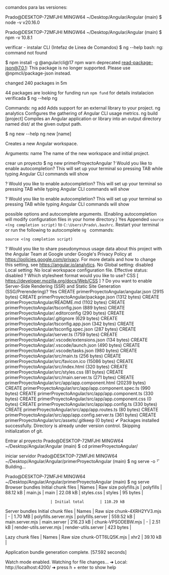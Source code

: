 comandos para las versiones:

Prado@DESKTOP-72MFJHI MINGW64 ~/Desktop/Angular/Angular (main)
$ node -v
v20.16.0

Prado@DESKTOP-72MFJHI MINGW64 ~/Desktop/Angular/Angular (main)
$ npm -v
10.8.1

verificar - instalar CLI (Intefaz de Linea de Comandos)
$ ng --help
bash: ng: command not found

$ npm install -g @angular/cli@17
npm warn deprecated read-package-json@7.0.1: This package is no longer supported. Please use @npmcli/package-json instead.

changed 240 packages in 5m

44 packages are looking for funding
  run `npm fund` for details
instalacion verificada
$ ng --help
ng <command>

Commands:
  ng add <collection>            Adds support for an external library to your project.
  ng analytics                   Configures the gathering of Angular CLI usage metrics.
  ng build [project]             Compiles an Angular application or library into an output directory named dist/ at the given output
                                 path. 

$ ng new --help
ng new [name]

Creates a new Angular workspace.

Arguments:
  name  The name of the new workspace and initial project.

crear un proyecto
$ ng new primerProyectoAngular
? Would you like to enable autocompletion? This will set up your terminal so pressing TAB while typing Angular CLI commands will show

? Would you like to enable autocompletion? This will set up your terminal so pressing TAB while typing Angular CLI commands will show

? Would you like to enable autocompletion? This will set up your terminal so pressing TAB while typing Angular CLI commands will show

 possible options and autocomplete arguments. (Enabling autocompletion will modify configuration files in your home directory.) Yes
Appended `source <(ng completion script)` to `C:\Users\Prado\.bashrc`. Restart your terminal or run the following to autocomplete `ng
` commands:

    source <(ng completion script)
? Would you like to share pseudonymous usage data about this project with the Angular Team
at Google under Google's Privacy Policy at https://policies.google.com/privacy. For more
details and how to change this setting, see https://angular.io/analytics. No
Global setting: disabled
Local setting: No local workspace configuration file.
Effective status: disabled
? Which stylesheet format would you like to use? CSS             [ https://developer.mozilla.org/docs/Web/CSS                     ]
? Do you want to enable Server-Side Rendering (SSR) and Static Site Generation (SSG/Prerendering)? Yes
CREATE primerProyectoAngular/angular.json (2915 bytes)
CREATE primerProyectoAngular/package.json (1312 bytes)
CREATE primerProyectoAngular/README.md (1102 bytes)
CREATE primerProyectoAngular/tsconfig.json (889 bytes)
CREATE primerProyectoAngular/.editorconfig (290 bytes)
CREATE primerProyectoAngular/.gitignore (629 bytes)
CREATE primerProyectoAngular/tsconfig.app.json (342 bytes)
CREATE primerProyectoAngular/tsconfig.spec.json (287 bytes)
CREATE primerProyectoAngular/server.ts (1759 bytes)
CREATE primerProyectoAngular/.vscode/extensions.json (134 bytes)
CREATE primerProyectoAngular/.vscode/launch.json (490 bytes)
CREATE primerProyectoAngular/.vscode/tasks.json (980 bytes)
CREATE primerProyectoAngular/src/main.ts (256 bytes)
CREATE primerProyectoAngular/src/favicon.ico (15086 bytes)
CREATE primerProyectoAngular/src/index.html (320 bytes)
CREATE primerProyectoAngular/src/styles.css (81 bytes)
CREATE primerProyectoAngular/src/main.server.ts (271 bytes)
CREATE primerProyectoAngular/src/app/app.component.html (20239 bytes)
CREATE primerProyectoAngular/src/app/app.component.spec.ts (990 bytes)
CREATE primerProyectoAngular/src/app/app.component.ts (330 bytes)
CREATE primerProyectoAngular/src/app/app.component.css (0 bytes)
CREATE primerProyectoAngular/src/app/app.config.ts (330 bytes)
CREATE primerProyectoAngular/src/app/app.routes.ts (80 bytes)
CREATE primerProyectoAngular/src/app/app.config.server.ts (361 bytes)
CREATE primerProyectoAngular/src/assets/.gitkeep (0 bytes)
✔ Packages installed successfully.
    Directory is already under version control. Skipping initialization of git.



Entrar al proyecto
Prado@DESKTOP-72MFJHI MINGW64 ~/Desktop/Angular/Angular (main)
$ cd primerProyectoAngular/

iniciar servidor
Prado@DESKTOP-72MFJHI MINGW64 ~/Desktop/Angular/Angular/primerProyectoAngular (main)
$ ng serve -o
⠋ Building...

Prado@DESKTOP-72MFJHI MINGW64 ~/Desktop/Angular/Angular/primerProyectoAngular (main)
$ ng serve
Browser bundles
Initial chunk files     | Names               |  Raw size
polyfills.js            | polyfills           |  88.12 kB |
main.js                 | main                |  22.08 kB |
styles.css              | styles              |  95 bytes |

                        | Initial total       | 110.29 kB


Server bundles
Initial chunk files     | Names               |  Raw size
chunk-4XRH2YV3.mjs      | -                   |   1.70 MB |
polyfills.server.mjs    | polyfills.server    | 559.52 kB |
main.server.mjs         | main.server         | 216.23 kB |
chunk-VPSODEBW.mjs      | -                   |   2.51 kB |
render-utils.server.mjs | render-utils.server | 423 bytes |

Lazy chunk files        | Names               |  Raw size
chunk-OTT6LQ5K.mjs      | xhr2                |  39.10 kB |

Application bundle generation complete. [57.592 seconds]

Watch mode enabled. Watching for file changes...
  ➜  Local:   http://localhost:4200/
  ➜  press h + enter to show help